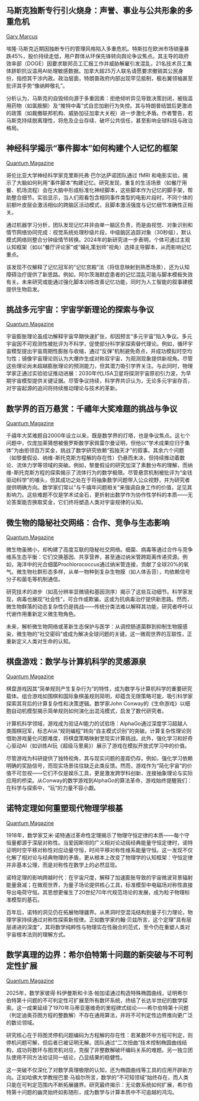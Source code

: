 ## 马斯克独断专行引火烧身：声誉、事业与公共形象的多重危机  

[Gary Marcus](https://open.substack.com/pub/garymarcus/p/elon-musks-inability-to-listen-to?r=50w2ld&utm_campaign=post&utm_medium=web&showWelcomeOnShare=false)

埃隆·马斯克近期因独断专行的管理风格陷入多重危机。特斯拉在欧洲市场销量暴跌45%，股价持续走低，用户群体从环保先锋转向舆论争议焦点。其主导的政府效率部（DOGE）因要求联邦员工汇报工作并威胁解雇引发混乱，21名技术员工集体辞职抗议滥用AI处理敏感数据。加拿大超25万人联名请愿要求撤销其公民身份，指控其干涉内政。政治层面，特朗普政府内部出现罕见抵制，极右翼领袖甚至批评其手势“像纳粹敬礼”。  

分析认为，马斯克的自毁倾向源于多重因素：拒绝倾听异见导致决策封闭，被指滥用药物（如氯胺酮）及“推特中毒”式自恋加剧行为失控。其与特朗普结盟后更激进的政策（如裁撤联邦机构、威胁加征加拿大关税）进一步激化矛盾。作者警告，若马斯克持续脱离理性，将危及企业存续、破坏公共信任，甚至影响全球科技与政治格局。

## 神经科学揭示“事件脚本”如何构建个人记忆的框架  

[Quantum Magazine](https://www.quantamagazine.org/how-event-scripts-structure-our-personal-memories-20250221/)

哥伦比亚大学神经科学家克里斯托弗·巴尔达萨诺团队通过 fMRI 和电影实验，揭示了大脑如何利用“事件脚本”构建记忆。研究发现，重复的生活场景（如餐厅用餐、机场流程）会在大脑中形成标准化神经脚本，这些脚本作为记忆的脚手架，帮助整合细节。实验显示，当人们观看包含相同事件类型的电影片段时，不同个体的前额叶皮层会激活相似的跨脑区活动模式，且脚本激活强度与记忆细节准确性正相关。  

通过机器学习分析，团队发现记忆并非由单一脑区负责，而是由视觉、对象识别和情节网络协同完成：视觉系统处理秒级片段，中级脑区追踪对象（30秒级），默认模式网络则整合分钟级情节转换。2024年的新研究进一步表明，个体可通过主观认知框架（如以“餐厅评论家”或“婚礼策划师”视角）选择主导脚本，从而影响记忆重点。  

该发现不仅解释了记忆冠军的“记忆宫殿”法（将信息映射到熟悉场景），还为认知障碍治疗提供了新思路。例如，阿尔茨海默症患者的记忆混乱可能与脚本模板失效有关。未来研究或能通过强化脚本训练改善记忆功能，同时为人工智能的叙事建模提供生物启发。

## 挑战多元宇宙：宇宙学新理论的探索与争议  

[Quantum Magazine](https://mailchi.mp/quantamagazine.org/why-colliding-particles-reveal-reality-4866097?e=49edf04b1c)

宇宙膨胀理论虽成功解释宇宙早期快速扩张，却因预言“多元宇宙”陷入争议。多元宇宙因不可观测性被批评为不科学，促使部分科学家探索替代理论。例如，循环宇宙模型提出宇宙周期性膨胀与收缩，通过“反弹”机制避免奇点，并成功模拟时空均匀性；镜像宇宙理论则认为大爆炸生成对称双宇宙，为观测现象提供新视角。尽管这些理论尚未超越膨胀理论的预测能力，但其潜力吸引学界关注。与此同时，物理学家正通过实验验证推动进展：2030年代LISA卫星将探测宇宙原初引力波，为早期宇宙模型提供关键证据。尽管争议持续，科学界共识认为，无论多元宇宙存否，对宇宙起源的追问将持续推动理论与技术的革新。


## 数学界的百万悬赏：千禧年大奖难题的挑战与争议

[Quantum Magazine](https://mailchi.mp/quantamagazine.org/why-colliding-particles-reveal-reality-4866097?e=49edf04b1c)

千禧年大奖难题自2000年设立以来，既是数学界的灯塔，也是争议焦点。这七个问题中，仅庞加莱猜想被俄罗斯数学家佩雷尔曼证明，但他以“学术成果应归于集体”为由拒领百万奖金，挑战了数学研究依赖“孤独天才”的叙事。其余六个问题（如黎曼假设、纳维-斯托克斯方程解的存在性）仍悬而未决，但持续推动着数论、流体力学等领域的突破。例如，黎曼假设的研究加深了素数分布的理解，而纳维-斯托克斯方程的探索揭示了流体行为的数学极限。尽管悬赏机制被批评为“金钱驱动科学”的噱头，但其成功之处在于将抽象数学问题带入公众视野，并为研究者提供明确方向。数学家们常以“与千禧年问题相关”来强调自身工作的价值，足见其影响力。这些难题不仅是学术试金石，更折射出数学作为协作性学科的本质——无论答案能否换取奖金，它们终将塑造人类对宇宙规律的认知。

## 微生物的隐秘社交网络：合作、竞争与生态影响  

[Quantum Magazine](https://mailchi.mp/quantamagazine.org/why-colliding-particles-reveal-reality-4866052?e=49edf04b1c)

微生物虽微小，却构建了高度互联的隐秘社交网络。细菌、病毒等通过合作与竞争维系生态平衡：它们交换基因、共享营养，甚至通过纳米管跨距离传递资源。例如，海洋中的光合细菌Prochlorococcus通过纳米管连接，贡献了全球20%的氧气。微生物社群形态多样，从单一物种到复杂生物膜（如人体舌苔），均依赖信号分子和菌毛等机制通信。  

研究技术的进步（如高分辨率显微镜和基因测序）揭示了这些互动细节。科学家发现，病毒也展现“社会性”，可合作或欺骗，这或为抗病毒治疗提供新思路。然而，微生物群落的动态复杂性仍是挑战——传统分类法难以解释其功能，研究者呼吁以代谢作用重新定义微生物角色。  

未来，解析微生物网络或革新生态保护与医学：从调控肠道菌群到抑制生物膜感染，微生物的“社交密码”或成为解决全球问题的关键。这一微观世界的互联性，正重新定义人类对生命的认知。

## 棋盘游戏：数学与计算机科学的灵感源泉  

[Quantum Magazine](https://mailchi.mp/quantamagazine.org/why-colliding-particles-reveal-reality-4866024?e=49edf04b1c)

棋盘游戏因其“简单规则产生复杂行为”的特性，成为数学与计算机科学的重要研究载体。组合游戏如围棋和国际象棋虽规则简明，却蕴含无限策略可能，吸引科学家探索其背后的计算复杂性和决策逻辑。数学家John Conway的《生命游戏》以细胞自动机模型揭示简单规则如何演化出混沌模式，启发了数代研究者。  

计算机科学领域，游戏成为验证AI能力的试验场：AlphaGo通过深度学习超越人类围棋冠军，标志AI从“规则编程”转向“自主模式识别”的突破。计算复杂性理论则借助游戏量化问题难度，将棋盘策略映射至现实计算挑战。此外，强化学习和好奇心驱动AI（如训练AI玩《超级马里奥》）展示了游戏在模拟开放式学习中的价值。  

尽管游戏为科研提供了独特视角，其与现实问题的差距仍存。例如，强化学习依赖明确的奖励信号，而现实场景往往缺乏此类反馈。然而，游戏作为“简化宇宙”的价值不可忽视——它们不仅是娱乐工具，更是激发跨学科创新、连接抽象理论与实际应用的桥梁。从Conway的数学游戏到AlphaGo的算法革命，游戏始终提醒我们：在科学与探索中，“玩”的力量不容小觑。

## 诺特定理如何重塑现代物理学根基

[Quantum Magazine](https://www.quantamagazine.org/mathematics/)
 
1918年，数学家艾米·诺特通过革命性定理揭示了物理守恒定律的本质——每个守恒量都源于深层对称性。当爱因斯坦的广义相对论动摇经典能量守恒定律时，诺特证明时空平移对称性对应动量守恒，时间平移对称性维系能量守恒。这一发现不仅化解了相对论与经典物理的矛盾，更从根本上改变了物理学的认知框架：守恒定律并非基本公理，而是对称性在数学上的必然显现。  

诺特定理的影响跨越时代：在宇宙尺度，解释了加速膨胀导致的宇宙微波背景辐射能量衰减；在微观世界，为量子场论提供核心工具，标准模型中电磁场对称性直接导出电荷守恒。其思想更催生了20世纪70年代规范场论的发展，成为粒子物理标准模型的基石。  

百年后，诺特的洞见仍在拓展物理疆界。从黑洞时空混沌结构到量子引力理论，物理学家持续通过对称性探索新规律。正如数学家约翰·贝兹所言，这个定理"具有层层递进的深度"，其将数学纯粹性与物理实在性融合的范式，至今仍在重塑人类对宇宙根本法则的理解方式。

## 数学真理的边界：希尔伯特第十问题的新突破与不可判定性扩展

[Quantum Magazine](https://www.quantamagazine.org/new-proofs-probe-the-limits-of-mathematical-truth-20250203/?mc_cid=2f31b79f2a&mc_eid=49edf04b1c)

2025年，数学家彼得·科伊曼斯和卡洛·帕加诺通过构造特殊椭圆曲线，证明希尔伯特第十问题的不可判定性可扩展至所有数环系统，终结了长达半世纪的数学探索。这一成果延续了1970年马蒂亚塞维奇的里程碑式结论——希尔伯特第十问题（判定迪奥芬图方程的整数解）不存在通用算法，并将不可判定性边界推向更广泛的数论领域。  

研究核心在于将图灵停机问题编码为方程解的存在性：若某数环中方程可判定，则停机问题可解，但后者已被证明无解。团队通过“二次扭曲”技术控制椭圆曲线结构，成功将数环与图灵机对应，克服了非整数解破坏编码关系的难题。另一独立团队使用不同方法验证同一结论，凸显结果的稳健性。  

这一突破不仅深化了对数学真理极限的认知，还为椭圆曲线等工具的应用开辟新方向。正如哈佛大学教授巴里·马祖尔所言，数学的“不可知领域”始终存在，而人类只能在可判定范围内不断拓展疆界。研究最终揭示：无论数系统如何扩展，希尔伯特第十问题的幽灵始终如影随形，成为数学与计算本质中不可逾越的鸿沟。

